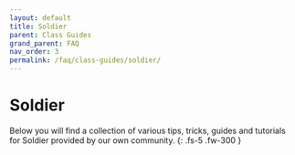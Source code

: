 ```yaml
---
layout: default
title: Soldier
parent: Class Guides
grand_parent: FAQ
nav_order: 3
permalink: /faq/class-guides/soldier/
---
```


# Soldier
Below you will find a collection of various tips, tricks, guides and tutorials for Soldier provided by our own community.
{: .fs-5 .fw-300 }